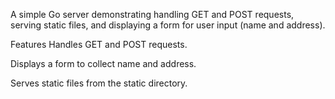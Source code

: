 A simple Go server demonstrating handling GET and POST requests, serving static files, and displaying a form for user input (name and address).

Features
Handles GET and POST requests.

Displays a form to collect name and address.

Serves static files from the static directory.
